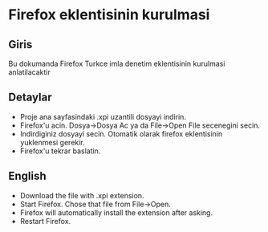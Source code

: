 # Firefox eklentisinin kurulmasi #

## Giris ##

Bu dokumanda Firefox Turkce imla denetim eklentisinin kurulmasi anlatilacaktir


## Detaylar ##

  * Proje ana sayfasindaki .xpi uzantili dosyayi indirin.
  * Firefox'u acin. Dosya->Dosya Ac ya da File->Open File secenegini secin.
  * Indirdiginiz dosyayi secin. Otomatik olarak firefox eklentisinin yuklenmesi gerekir.
  * Firefox'u tekrar baslatin.

## English ##

  * Download the  file with .xpi extension.
  * Start Firefox. Chose that file from File->Open.
  * Firefox will automatically install the extension after asking.
  * Restart Firefox.